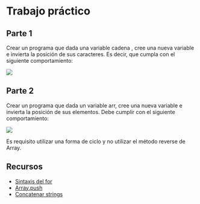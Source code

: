 # **Trabajo práctico** #

## **Parte 1** ##

Crear un programa que dada una variable cadena , cree una nueva variable e invierta la posición de sus caracteres. 
Es decir, que cumpla con el siguiente comportamiento:

![](http://k30.kn3.net/2/1/6/4/3/F/3A3.png)

## **Parte 2**  ##

Crear un programa que dada un variable arr, cree una nueva variable e invierta la posición de sus elementos. 
Debe cumplir con el siguiente comportamiento:

![](http://k30.kn3.net/2/8/6/C/2/9/087.png)

Es requisito utilizar una forma de ciclo y no utilizar el método reverse de Array.

## **Recursos** ##

+	[Sintaxis del for](https://developer.mozilla.org/en-US/docs/Web/JavaScript/Reference/Statements/for)
+	[Array.push](https://developer.mozilla.org/en/docs/Web/JavaScript/Reference/Global_Objects/Array/push)
+	[Concatenar strings](https://developer.mozilla.org/en-US/docs/Web/JavaScript/Reference/Operators/Arithmetic_Operators#Addition)